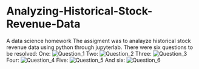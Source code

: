 # Analyzing-Historical-Stock-Revenue-Data
A data science homework
The assigment was to analayze historical stock revenue data using python through jupyterlab. There were six questions to be resolved:
  One:
  ![Question_1](https://github.com/MarcoHBD/Analyzing-Historical-Stock-Revenue-Data/assets/122914919/58fbb595-f247-46f8-b793-26c287c76367)
  Two:
  ![Question_2](https://github.com/MarcoHBD/Analyzing-Historical-Stock-Revenue-Data/assets/122914919/513038ad-234b-4224-81f4-f0ae303008c2)
  Three:
  ![Question_3](https://github.com/MarcoHBD/Analyzing-Historical-Stock-Revenue-Data/assets/122914919/42ca3796-852b-439b-8b90-cb2c3447318c)
  Four:
  ![Question_4](https://github.com/MarcoHBD/Analyzing-Historical-Stock-Revenue-Data/assets/122914919/404e6e5a-31e3-4135-9a42-8075012f3a67)
  Five:
  ![Question_5](https://github.com/MarcoHBD/Analyzing-Historical-Stock-Revenue-Data/assets/122914919/c039922f-2347-4aa4-97f8-c59e322bb48d)
  And six:
  ![Question_6](https://github.com/MarcoHBD/Analyzing-Historical-Stock-Revenue-Data/assets/122914919/d04b9678-8e8e-45b4-9c9a-f87b85749c53)
